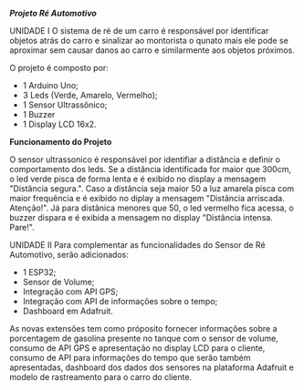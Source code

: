 ***Projeto Ré Automotivo***

UNIDADE I
O sistema de ré de um carro é responsável por identificar objetos atrás do carro e sinalizar ao montorista o qunato mais ele pode se aproximar sem causar danos ao carro e similarmente aos objetos próximos.

O projeto é composto por:
- 1 Arduino Uno;
- 3 Leds (Verde, Amarelo, Vermelho);
- 1 Sensor Ultrassônico;
- 1 Buzzer
- 1 Display LCD 16x2.

**Funcionamento do Projeto**  

O sensor ultrassonico é responsável por identifiar a distância e definir o comportamento dos leds. Se a distância identificada for maior que 300cm, o led verde pisca de forma lenta e é exibido no display a mensagem "Distância segura.". Caso a distância seja maior 50 a luz amarela pisca com maior frequência e é exibido no diplay a mensagem "Distância arriscada. Atenção!". Já para distânica menores que 50, o led vermelho fica acessa, o buzzer dispara e é exibida a mensagem no display "Distância intensa. Pare!".

UNIDADE II
Para complementar as funcionalidades do Sensor de Ré Automotivo, serão adicionados:

- 1 ESP32;
- Sensor de Volume;
- Integração com API GPS;
- Integração com API de informações sobre o tempo;
- Dashboard em Adafruit.

As novas extensões tem como próposito fornecer informações sobre a porcentagem de gasolina presente no tanque com o sensor de volume, consumo de API GPS e apresentação no display LCD para o cliente, consumo de API para informações do tempo que serão também apresentadas, dashboard dos dados dos sensores na plataforma Adafruit e modelo de rastreamento para o carro do cliente.
